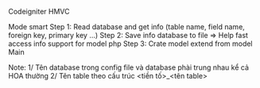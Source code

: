 Codeigniter HMVC

Mode smart
Step 1: Read database and get info (table name, field name, foreign key, primary key ...)
Step 2: Save info database to file => Help fast access info support for model php
Step 3: Crate model extend from model Main

Note:
1/ Tên database trong config file và database phài trung nhau kể cả HOA thường
2/ Tên table theo cấu trúc <tiền tố>_<tên table>
